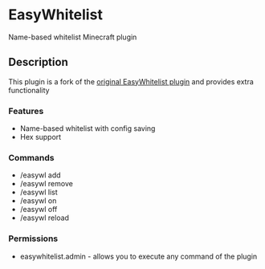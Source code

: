 # EasyWhitelist
Name-based whitelist Minecraft plugin

## Description
This plugin is a fork of the [original EasyWhitelist plugin](https://www.spigotmc.org/resources/easywhitelist-name-based-whitelist.65222/) and provides extra functionality

### Features
- Name-based whitelist with config saving
- Hex support

### Commands
- /easywl add
- /easywl remove
- /easywl list
- /easywl on
- /easywl off
- /easywl reload

### Permissions
- easywhitelist.admin - allows you to execute any command of the plugin
